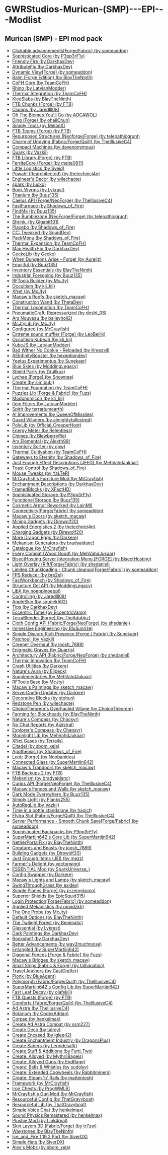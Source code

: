 # GWRStudios-Murican-(SMP)---EPI---Modlist
Murican (SMP) - EPI mod pack
--------------------------------------------------------------------------------------
<ul>
<li><a href="https://www.curseforge.com/minecraft/mc-mods/clickable-advancements">Clickable advancements[Forge/Fabric] (by someaddon)</a></li>
<li><a href="https://www.curseforge.com/minecraft/mc-mods/sophisticated-core">Sophisticated Core (by P3pp3rF1y)</a></li>
<li><a href="https://www.curseforge.com/minecraft/mc-mods/friendly-fire">Friendly Fire (by DarkhaxDev)</a></li>
<li><a href="https://www.curseforge.com/minecraft/mc-mods/attributefix">AttributeFix (by DarkhaxDev)</a></li>
<li><a href="https://www.curseforge.com/minecraft/mc-mods/dynamic-view">Dynamic View[Forge] (by someaddon)</a></li>
<li><a href="https://www.curseforge.com/minecraft/mc-mods/balm">Balm (Forge Edition) (by BlayTheNinth)</a></li>
<li><a href="https://www.curseforge.com/minecraft/mc-mods/cofh-core">CoFH Core (by TeamCoFH)</a></li>
<li><a href="https://www.curseforge.com/minecraft/mc-mods/rhino">Rhino (by LatvianModder)</a></li>
<li><a href="https://www.curseforge.com/minecraft/mc-mods/thermal-integration">Thermal Integration (by TeamCoFH)</a></li>
<li><a href="https://www.curseforge.com/minecraft/mc-mods/kleeslabs">KleeSlabs (by BlayTheNinth)</a></li>
<li><a href="https://www.curseforge.com/minecraft/mc-mods/ftb-chunks-forge">FTB Chunks (Forge) (by FTB)</a></li>
<li><a href="https://www.curseforge.com/minecraft/mc-mods/clumps">Clumps (by Jaredlll08)</a></li>
<li><a href="https://www.curseforge.com/minecraft/mc-mods/oh-the-biomes-youll-go">Oh The Biomes You'll Go (by AOCAWOL)</a></li>
<li><a href="https://www.curseforge.com/minecraft/mc-mods/ding">Ding (Forge) (by ohaiiChun)</a></li>
<li><a href="https://www.curseforge.com/minecraft/mc-mods/simply-tools">Simply Tools (by MelanX)</a></li>
<li><a href="https://www.curseforge.com/minecraft/mc-mods/ftb-teams-forge">FTB Teams (Forge) (by FTB)</a></li>
<li><a href="https://www.curseforge.com/minecraft/mc-mods/repurposed-structures">Repurposed Structures (Neoforge/Forge) (by telepathicgrunt)</a></li>
<li><a href="https://www.curseforge.com/minecraft/mc-mods/charm-of-undying">Charm of Undying (Fabric/Forge/Quilt) (by TheIllusiveC4)</a></li>
<li><a href="https://www.curseforge.com/minecraft/mc-mods/compact-machines">Compact Machines (by davenonymous)</a></li>
<li><a href="https://www.curseforge.com/minecraft/mc-mods/quark">Quark (by Vazkii)</a></li>
<li><a href="https://www.curseforge.com/minecraft/mc-mods/ftb-library-forge">FTB Library (Forge) (by FTB)</a></li>
<li><a href="https://www.curseforge.com/minecraft/mc-mods/ferritecore">FerriteCore (Forge) (by malte0811)</a></li>
<li><a href="https://www.curseforge.com/minecraft/mc-mods/little-logistics">Little Logistics (by Sveid)</a></li>
<li><a href="https://www.curseforge.com/minecraft/mc-mods/powah-rearchitected">Powah! (Rearchitected) (by thetechnici4n)</a></li>
<li><a href="https://www.curseforge.com/minecraft/mc-mods/engineers-decor">Engineer's Decor (by wilechaote)</a></li>
<li><a href="https://www.curseforge.com/minecraft/mc-mods/spark">spark (by Iucko)</a></li>
<li><a href="https://www.curseforge.com/minecraft/mc-mods/book-wyrms">Book Wyrms (by Lykrast)</a></li>
<li><a href="https://www.curseforge.com/minecraft/mc-mods/titanium">Titanium (by Buuz135)</a></li>
<li><a href="https://www.curseforge.com/minecraft/mc-mods/caelus">Caelus API (Forge/NeoForge) (by TheIllusiveC4)</a></li>
<li><a href="https://www.curseforge.com/minecraft/mc-mods/fastfurnace">FastFurnace (by Shadows_of_Fire)</a></li>
<li><a href="https://www.curseforge.com/minecraft/mc-mods/findme">FindMe (by Buuz135)</a></li>
<li><a href="https://www.curseforge.com/minecraft/mc-mods/the-bumblezone-forge">The Bumblezone (NeoForge/Forge) (by telepathicgrunt)</a></li>
<li><a href="https://www.curseforge.com/minecraft/mc-mods/shrink_">Shrink. (by Gigabit101)</a></li>
<li><a href="https://www.curseforge.com/minecraft/mc-mods/placebo">Placebo (by Shadows_of_Fire)</a></li>
<li><a href="https://www.curseforge.com/minecraft/mc-mods/cc-tweaked">CC: Tweaked (by SquidDev)</a></li>
<li><a href="https://www.curseforge.com/minecraft/mc-mods/packmenu">PackMenu (by Shadows_of_Fire)</a></li>
<li><a href="https://www.curseforge.com/minecraft/mc-mods/thermal-expansion">Thermal Expansion (by TeamCoFH)</a></li>
<li><a href="https://www.curseforge.com/minecraft/mc-mods/max-health-fix">Max Health Fix (by DarkhaxDev)</a></li>
<li><a href="https://www.curseforge.com/minecraft/mc-mods/geckolib">GeckoLib (by Gecko)</a></li>
<li><a href="https://www.curseforge.com/minecraft/mc-mods/when-dungeons-arise">When Dungeons Arise - Forge! (by Aureljz)</a></li>
<li><a href="https://www.curseforge.com/minecraft/mc-mods/emojiful">Emojiful (by Buuz135)</a></li>
<li><a href="https://www.curseforge.com/minecraft/mc-mods/inventory-essentials">Inventory Essentials (by BlayTheNinth)</a></li>
<li><a href="https://www.curseforge.com/minecraft/mc-mods/industrial-foregoing">Industrial Foregoing (by Buuz135)</a></li>
<li><a href="https://www.curseforge.com/minecraft/mc-mods/rftools-builder">RFTools Builder (by McJty)</a></li>
<li><a href="https://www.curseforge.com/minecraft/mc-mods/occultism">Occultism (by kli_kli)</a></li>
<li><a href="https://www.curseforge.com/minecraft/mc-mods/xnet">XNet (by McJty)</a></li>
<li><a href="https://www.curseforge.com/minecraft/mc-mods/macaws-roofs">Macaw's Roofs (by sketch_macaw)</a></li>
<li><a href="https://www.curseforge.com/minecraft/mc-mods/construction-wand">Construction Wand (by ThetaDev)</a></li>
<li><a href="https://www.curseforge.com/minecraft/mc-mods/thermal-locomotion">Thermal Locomotion (by TeamCoFH)</a></li>
<li><a href="https://www.curseforge.com/minecraft/mc-mods/pneumaticcraft-repressurized">PneumaticCraft: Repressurized (by desht_08)</a></li>
<li><a href="https://www.curseforge.com/minecraft/mc-mods/ars-nouveau">Ars Nouveau (by baileyholl2)</a></li>
<li><a href="https://www.curseforge.com/minecraft/mc-mods/mcjtylib">McJtyLib (by McJty)</a></li>
<li><a href="https://www.curseforge.com/minecraft/mc-mods/configured">Configured (by MrCrayfish)</a></li>
<li><a href="https://www.curseforge.com/minecraft/mc-mods/extreme-sound-muffler">Extreme sound muffler (Forge) (by LeoBeliik)</a></li>
<li><a href="https://www.curseforge.com/minecraft/mc-mods/occultism-kubejs">Occultism KubeJS (by kli_kli)</a></li>
<li><a href="https://www.curseforge.com/minecraft/mc-mods/kubejs">KubeJS (by LatvianModder)</a></li>
<li><a href="https://www.curseforge.com/minecraft/mc-mods/bad-wither-no-cookie-reloaded">Bad Wither No Cookie - Reloaded (by Kreezxil)</a></li>
<li><a href="https://www.curseforge.com/minecraft/mc-mods/aeinfinitybooster">AEInfinityBooster (by hexeptiondev)</a></li>
<li><a href="https://www.curseforge.com/minecraft/mc-mods/yeetusexperimentus">Yeetus Experimentus (by Sunekaer)</a></li>
<li><a href="https://www.curseforge.com/minecraft/mc-mods/blue-skies">Blue Skies (by ModdingLegacy)</a></li>
<li><a href="https://www.curseforge.com/minecraft/mc-mods/parry">Shield Parry (by Drullkus)</a></li>
<li><a href="https://www.curseforge.com/minecraft/mc-mods/lychee">Lychee (Forge) (by Snownee)</a></li>
<li><a href="https://www.curseforge.com/minecraft/mc-mods/create">Create (by simibubi)</a></li>
<li><a href="https://www.curseforge.com/minecraft/mc-mods/thermal-foundation">Thermal Foundation (by TeamCoFH)</a></li>
<li><a href="https://www.curseforge.com/minecraft/mc-mods/puzzles-lib">Puzzles Lib [Forge & Fabric] (by Fuzs)</a></li>
<li><a href="https://www.curseforge.com/minecraft/mc-mods/modonomicon">Modonomicon (by kli_kli)</a></li>
<li><a href="https://www.curseforge.com/minecraft/mc-mods/item-filters">Item Filters (by LatvianModder)</a></li>
<li><a href="https://www.curseforge.com/minecraft/mc-mods/spirit">Spirit (by terrariumearth)</a></li>
<li><a href="https://www.curseforge.com/minecraft/mc-mods/ai-improvements">AI Improvements (by QueenOfMissiles)</a></li>
<li><a href="https://www.curseforge.com/minecraft/mc-mods/guard-villagers">Guard Villagers (by almightytallestred)</a></li>
<li><a href="https://www.curseforge.com/minecraft/mc-mods/polylib">PolyLib (by Official_CreeperHost)</a></li>
<li><a href="https://www.curseforge.com/minecraft/mc-mods/energymeter">Energy Meter (by Relentless)</a></li>
<li><a href="https://www.curseforge.com/minecraft/mc-mods/chimes">Chimes (by BlewberryPie)</a></li>
<li><a href="https://www.curseforge.com/minecraft/mc-mods/ars-elemental">Ars Elemental (by Alexth99)</a></li>
<li><a href="https://www.curseforge.com/minecraft/mc-mods/inventory-sorter">Inventory Sorter (by cpw)</a></li>
<li><a href="https://www.curseforge.com/minecraft/mc-mods/thermal-cultivation">Thermal Cultivation (by TeamCoFH)</a></li>
<li><a href="https://www.curseforge.com/minecraft/mc-mods/gateways-to-eternity">Gateways to Eternity (by Shadows_of_Fire)</a></li>
<li><a href="https://www.curseforge.com/minecraft/mc-mods/just-enough-effect-descriptions-jeed">Just Enough Effect Descriptions (JEED) (by MehVahdJukaar)</a></li>
<li><a href="https://www.curseforge.com/minecraft/mc-mods/toast-control">Toast Control (by Shadows_of_Fire)</a></li>
<li><a href="https://www.curseforge.com/minecraft/mc-mods/mouse-tweaks">Mouse Tweaks (by YaLTeR)</a></li>
<li><a href="https://www.curseforge.com/minecraft/mc-mods/mrcrayfish-furniture-mod">MrCrayfish's Furniture Mod (by MrCrayfish)</a></li>
<li><a href="https://www.curseforge.com/minecraft/mc-mods/enchantment-descriptions">Enchantment Descriptions (by DarkhaxDev)</a></li>
<li><a href="https://www.curseforge.com/minecraft/mc-mods/framedblocks">FramedBlocks (by XFactHD)</a></li>
<li><a href="https://www.curseforge.com/minecraft/mc-mods/sophisticated-storage">Sophisticated Storage (by P3pp3rF1y)</a></li>
<li><a href="https://www.curseforge.com/minecraft/mc-mods/functional-storage">Functional Storage (by Buuz135)</a></li>
<li><a href="https://www.curseforge.com/minecraft/mc-mods/cosmetic-armor-reworked">Cosmetic Armor Reworked (by LainMI)</a></li>
<li><a href="https://www.curseforge.com/minecraft/mc-mods/connectivity">Connectivity[Forge/Fabric] (by someaddon)</a></li>
<li><a href="https://www.curseforge.com/minecraft/mc-mods/macaws-doors">Macaw's Doors (by sketch_macaw)</a></li>
<li><a href="https://www.curseforge.com/minecraft/mc-mods/mining-gadgets">Mining Gadgets (by Direwolf20)</a></li>
<li><a href="https://www.curseforge.com/minecraft/mc-mods/applied-energistics-2">Applied Energistics 2 (by thetechnici4n)</a></li>
<li><a href="https://www.curseforge.com/minecraft/mc-mods/charging-gadgets">Charging Gadgets (by Direwolf20)</a></li>
<li><a href="https://www.curseforge.com/minecraft/mc-mods/more-dragon-eggs">More Dragon Eggs (by Darkere)</a></li>
<li><a href="https://www.curseforge.com/minecraft/mc-mods/mekanism-generators">Mekanism Generators (by bradyaidanc)</a></li>
<li><a href="https://www.curseforge.com/minecraft/mc-mods/catalogue">Catalogue (by MrCrayfish)</a></li>
<li><a href="https://www.curseforge.com/minecraft/mc-mods/every-compat">Every Compat (Wood Good) (by MehVahdJukaar)</a></li>
<li><a href="https://www.curseforge.com/minecraft/mc-mods/bisecthosting-server-integration-menu-forge">BisectHosting Server Integration Menu [FORGE] (by BisectHosting)</a></li>
<li><a href="https://www.curseforge.com/minecraft/mc-mods/light-overlay">Light Overlay (Rift/Forge/Fabric) (by shedaniel)</a></li>
<li><a href="https://www.curseforge.com/minecraft/mc-mods/limited-chunkloading">Limited Chunkloading - Chunk cleanup[Forge/Fabric] (by someaddon)</a></li>
<li><a href="https://www.curseforge.com/minecraft/mc-mods/fps-reducer">FPS Reducer (by bre2el)</a></li>
<li><a href="https://www.curseforge.com/minecraft/mc-mods/fastworkbench">FastWorkbench (by Shadows_of_Fire)</a></li>
<li><a href="https://www.curseforge.com/minecraft/mc-mods/structure-gel-api">Structure Gel API (by ModdingLegacy)</a></li>
<li><a href="https://www.curseforge.com/minecraft/mc-mods/libx">LibX (by noeppinoeppi)</a></li>
<li><a href="https://www.curseforge.com/minecraft/mc-mods/controlling">Controlling (by Jaredlll08)</a></li>
<li><a href="https://www.curseforge.com/minecraft/mc-mods/appleskin">AppleSkin (by squeek502)</a></li>
<li><a href="https://www.curseforge.com/minecraft/mc-mods/tips">Tips (by DarkhaxDev)</a></li>
<li><a href="https://www.curseforge.com/minecraft/mc-mods/eccentric-tome">Eccentric Tome (by EccentricVamp)</a></li>
<li><a href="https://www.curseforge.com/minecraft/mc-mods/terrablender">TerraBlender (Forge) (by TheAdubbz)</a></li>
<li><a href="https://www.curseforge.com/minecraft/mc-mods/cloth-config">Cloth Config API (Fabric/Forge/NeoForge) (by shedaniel)</a></li>
<li><a href="https://www.curseforge.com/minecraft/mc-mods/immersive-engineering">Immersive Engineering (by BluSunrize)</a></li>
<li><a href="https://www.curseforge.com/minecraft/mc-mods/simple-discord-rich-presence">Simple Discord Rich Presence (Forge /  Fabric) (by Sunekaer)</a></li>
<li><a href="https://www.curseforge.com/minecraft/mc-mods/patchouli">Patchouli (by Vazkii)</a></li>
<li><a href="https://www.curseforge.com/minecraft/mc-mods/creeper-overhaul">Creeper Overhaul (by joosh_7889)</a></li>
<li><a href="https://www.curseforge.com/minecraft/mc-mods/enigmatic-graves">Enigmatic Graves (by Quarris)</a></li>
<li><a href="https://www.curseforge.com/minecraft/mc-mods/architectury-api">Architectury API (Fabric/Forge/NeoForge) (by shedaniel)</a></li>
<li><a href="https://www.curseforge.com/minecraft/mc-mods/thermal-innovation">Thermal Innovation (by TeamCoFH)</a></li>
<li><a href="https://www.curseforge.com/minecraft/mc-mods/crash-utilities">Crash Utilities (by Darkere)</a></li>
<li><a href="https://www.curseforge.com/minecraft/mc-mods/natures-aura">Nature's Aura (by Ellpeck)</a></li>
<li><a href="https://www.curseforge.com/minecraft/mc-mods/supplementaries">Supplementaries (by MehVahdJukaar)</a></li>
<li><a href="https://www.curseforge.com/minecraft/mc-mods/rftools-base">RFTools Base (by McJty)</a></li>
<li><a href="https://www.curseforge.com/minecraft/mc-mods/macaws-paintings">Macaw's Paintings (by sketch_macaw)</a></li>
<li><a href="https://www.curseforge.com/minecraft/mc-mods/serverconfig-updater">ServerConfig Updater (by Darkere)</a></li>
<li><a href="https://www.curseforge.com/minecraft/mc-mods/decorative-blocks">Decorative Blocks (by stohun)</a></li>
<li><a href="https://www.curseforge.com/minecraft/mc-mods/redstone-pen">Redstone Pen (by wilechaote)</a></li>
<li><a href="https://www.curseforge.com/minecraft/mc-mods/choicetheorems-overhauled-village">ChoiceTheorem's Overhauled Village (by ChoiceTheorem)</a></li>
<li><a href="https://www.curseforge.com/minecraft/mc-mods/farming-for-blockheads">Farming for Blockheads (by BlayTheNinth)</a></li>
<li><a href="https://www.curseforge.com/minecraft/mc-mods/natures-compass">Nature's Compass (by Chaosyr)</a></li>
<li><a href="https://www.curseforge.com/minecraft/mc-mods/no-chat-reports">No Chat Reports (by Aizistral)</a></li>
<li><a href="https://www.curseforge.com/minecraft/mc-mods/explorers-compass">Explorer's Compass (by Chaosyr)</a></li>
<li><a href="https://www.curseforge.com/minecraft/mc-mods/selene">Moonlight Lib (by MehVahdJukaar)</a></li>
<li><a href="https://www.curseforge.com/minecraft/mc-mods/xnet-gases">XNet Gases (by Terrails)</a></li>
<li><a href="https://www.curseforge.com/minecraft/mc-mods/citadel">Citadel (by sbom_xela)</a></li>
<li><a href="https://www.curseforge.com/minecraft/mc-mods/apotheosis">Apotheosis (by Shadows_of_Fire)</a></li>
<li><a href="https://www.curseforge.com/minecraft/mc-mods/lootr">Lootr (Forge) (by Noobanidus)</a></li>
<li><a href="https://www.curseforge.com/minecraft/mc-mods/connected-glass">Connected Glass (by SuperMartijn642)</a></li>
<li><a href="https://www.curseforge.com/minecraft/mc-mods/macaws-trapdoors">Macaw's Trapdoors (by sketch_macaw)</a></li>
<li><a href="https://www.curseforge.com/minecraft/mc-mods/ftb-backups-2">FTB Backups 2 (by FTB)</a></li>
<li><a href="https://www.curseforge.com/minecraft/mc-mods/mekanism">Mekanism (by bradyaidanc)</a></li>
<li><a href="https://www.curseforge.com/minecraft/mc-mods/curios">Curios API (Forge/NeoForge) (by TheIllusiveC4)</a></li>
<li><a href="https://www.curseforge.com/minecraft/mc-mods/macaws-fences-and-walls">Macaw's Fences and Walls (by sketch_macaw)</a></li>
<li><a href="https://www.curseforge.com/minecraft/mc-mods/dark-mode-everywhere">Dark Mode Everywhere (by Buuz135)</a></li>
<li><a href="https://www.curseforge.com/minecraft/mc-mods/simply-light">Simply Light (by Flanks255)</a></li>
<li><a href="https://www.curseforge.com/minecraft/mc-mods/autoreglib">AutoRegLib (by Vazkii)</a></li>
<li><a href="https://www.curseforge.com/minecraft/mc-mods/time-in-a-bottle-standalone">Time in a bottle standalone (by haoict)</a></li>
<li><a href="https://www.curseforge.com/minecraft/mc-mods/elytra-slot">Elytra Slot (Fabric/Forge/Quilt) (by TheIllusiveC4)</a></li>
<li><a href="https://www.curseforge.com/minecraft/mc-mods/smooth-chunk-save">Server Performance - Smooth Chunk Save[Forge/Fabric] (by someaddon)</a></li>
<li><a href="https://www.curseforge.com/minecraft/mc-mods/sophisticated-backpacks">Sophisticated Backpacks (by P3pp3rF1y)</a></li>
<li><a href="https://www.curseforge.com/minecraft/mc-mods/supermartijn642s-core-lib">SuperMartijn642's Core Lib (by SuperMartijn642)</a></li>
<li><a href="https://www.curseforge.com/minecraft/mc-mods/netherportalfix">NetherPortalFix (by BlayTheNinth)</a></li>
<li><a href="https://www.curseforge.com/minecraft/mc-mods/creatures-and-beasts">Creatures and Beasts (by joosh_7889)</a></li>
<li><a href="https://www.curseforge.com/minecraft/mc-mods/building-gadgets">Building Gadgets (by Direwolf20)</a></li>
<li><a href="https://www.curseforge.com/minecraft/mc-mods/jei">Just Enough Items (JEI) (by mezz)</a></li>
<li><a href="https://www.curseforge.com/minecraft/mc-mods/farmers-delight">Farmer's Delight (by vectorwing)</a></li>
<li><a href="https://www.curseforge.com/minecraft/mc-mods/essential-mod">ESSENTIAL Mod (by SparkUniverse_)</a></li>
<li><a href="https://www.curseforge.com/minecraft/mc-mods/config-swapper">Config Swapper (by Darkere)</a></li>
<li><a href="https://www.curseforge.com/minecraft/mc-mods/macaws-lights-and-lamps">Macaw's Lights and Lamps (by sketch_macaw)</a></li>
<li><a href="https://www.curseforge.com/minecraft/mc-mods/swingthroughgrass">SwingThroughGrass (by exidex)</a></li>
<li><a href="https://www.curseforge.com/minecraft/mc-mods/simple-planes">Simple Planes (Forge) (by przemykomo)</a></li>
<li><a href="https://www.curseforge.com/minecraft/mc-mods/superior-shields">Superior Shields (by EpicSquid315)</a></li>
<li><a href="https://www.curseforge.com/minecraft/mc-mods/login-protection">Login Protection[Forge/Fabric] (by someaddon)</a></li>
<li><a href="https://www.curseforge.com/minecraft/mc-mods/applied-mekanistics">Applied Mekanistics (by ramidzkh)</a></li>
<li><a href="https://www.curseforge.com/minecraft/mc-mods/the-one-probe">The One Probe (by McJty)</a></li>
<li><a href="https://www.curseforge.com/minecraft/mc-mods/default-options">Default Options (by BlayTheNinth)</a></li>
<li><a href="https://www.curseforge.com/minecraft/mc-mods/the-twilight-forest">The Twilight Forest (by Benimatic)</a></li>
<li><a href="https://www.curseforge.com/minecraft/mc-mods/glassential">Glassential (by Lykrast)</a></li>
<li><a href="https://www.curseforge.com/minecraft/mc-mods/dark-paintings">Dark Paintings (by DarkhaxDev)</a></li>
<li><a href="https://www.curseforge.com/minecraft/mc-mods/bookshelf">Bookshelf (by DarkhaxDev)</a></li>
<li><a href="https://www.curseforge.com/minecraft/mc-mods/better-advancements">Better Advancements (by way2muchnoise)</a></li>
<li><a href="https://www.curseforge.com/minecraft/mc-mods/entangled">Entangled (by SuperMartijn642)</a></li>
<li><a href="https://www.curseforge.com/minecraft/mc-mods/diagonal-fences">Diagonal Fences [Forge & Fabric] (by Fuzs)</a></li>
<li><a href="https://www.curseforge.com/minecraft/mc-mods/macaws-bridges">Macaw's Bridges (by sketch_macaw)</a></li>
<li><a href="https://www.curseforge.com/minecraft/mc-mods/small-ships">Small Ships [Fabric & Forge] (by talhanation)</a></li>
<li><a href="https://www.curseforge.com/minecraft/mc-mods/travel-anchors">Travel Anchors (by CastCrafter)</a></li>
<li><a href="https://www.curseforge.com/minecraft/mc-mods/plonk">Plonk (by BlueAgent)</a></li>
<li><a href="https://www.curseforge.com/minecraft/mc-mods/polymorph">Polymorph (Fabric/Forge/Quilt) (by TheIllusiveC4)</a></li>
<li><a href="https://www.curseforge.com/minecraft/mc-mods/supermartijn642s-config-lib">SuperMartijn642's Config Lib (by SuperMartijn642)</a></li>
<li><a href="https://www.curseforge.com/minecraft/mc-mods/fast-leaf-decay">Fast Leaf Decay (by olafskiii)</a></li>
<li><a href="https://www.curseforge.com/minecraft/mc-mods/ftb-quests-forge">FTB Quests (Forge) (by FTB)</a></li>
<li><a href="https://www.curseforge.com/minecraft/mc-mods/comforts">Comforts (Fabric/Forge/Quilt) (by TheIllusiveC4)</a></li>
<li><a href="https://www.curseforge.com/minecraft/mc-mods/ad-astra">Ad Astra (by TheIllusiveC4) </a></li>
<li><a href="https://www.curseforge.com/minecraft/mc-mods/botarium">Botarium (by CodexAdrian) </a></li>
<li><a href="https://www.curseforge.com/minecraft/mc-mods/corpse">Corpse (by henkelmax) </a></li>
<li><a href="https://www.curseforge.com/minecraft/mc-mods/create-ad-astra-compat">Create Ad Astra Compat (by ssm227) </a></li>
<li><a href="https://www.curseforge.com/minecraft/mc-mods/create-deco">Create Deco (by talrey) </a></li>
<li><a href="https://www.curseforge.com/minecraft/mc-mods/create-encased">Create Encased (by iglee42) </a></li>
<li><a href="https://www.curseforge.com/minecraft/mc-mods/create-enchantment-industry">Create Enchantment Industry (by DragonsPlus) </a></li>
<li><a href="https://www.curseforge.com/minecraft/mc-mods/Create-Sabers">Create Sabers (by Leroidesafk) </a></li>
<li><a href="https://www.curseforge.com/minecraft/mc-mods/create-stuff-additions">Create Stuff & Additions (by Furti_Two) </a></li>
<li><a href="https://www.curseforge.com/minecraft/mc-mods/create-alloyed">Create: Alloyed (by MythrilBagels) </a></li>
<li><a href="https://www.curseforge.com/minecraft/mc-mods/create-alloyed-guns">Create: Alloyed Guns (by EndRage) </a></li>
<li><a href="https://www.curseforge.com/minecraft/mc-mods/bellsandwhistles">Create: Bells & Whistles (by sudolev) </a></li>
<li><a href="https://www.curseforge.com/minecraft/mc-mods/create-extended-cogs">Create: Extended Cogwheels (by Rabbitminers) </a></li>
<li><a href="https://www.curseforge.com/minecraft/mc-mods/create-steam-n-rails">Create: Steam 'n' Rails (by mattentosh) </a></li>
<li><a href="https://www.curseforge.com/minecraft/mc-mods/framework">Framework (by MrCrayfish) </a></li>
<li><a href="https://www.curseforge.com/minecraft/mc-mods/iron-chests">Iron Chests (by ProgWML6) </a></li>
<li><a href="https://www.curseforge.com/minecraft/mc-mods/mrcrayfishs-gun-mod">MrCrayfish's Gun Mod (by MrCrayfish) </a></li>
<li><a href="https://www.curseforge.com/minecraft/mc-mods/resourceful-config">Resourceful Config (by ThatGravyboat) </a></li>
<li><a href="https://www.curseforge.com/minecraft/mc-mods/resourceful-lib">Resourceful Lib (by ThatGravyboat) </a></li>
<li><a href="https://www.curseforge.com/minecraft/mc-mods/simple-voice-chat">Simple Voice Chat (by henkelmax) </a></li>
<li><a href="https://www.curseforge.com/minecraft/mc-mods/sound-physics-remastered">Sound Physics Remastered (by henkelmax) </a></li>
<li><a href="https://www.curseforge.com/minecraft/mc-mods/plushie-mod">Plushie Mod (by Link4real) </a></li>
<li><a href="https://www.curseforge.com/minecraft/mc-mods/skin-layers-3d">Skin Layers 3D (Fabric/Forge) (by tr7zw) </a></li>
<li><a href="https://www.curseforge.com/minecraft/mc-mods/waystones">Waystones (by BlayTheNinth) </a></li>
<li><a href="https://github.com/AlexModGuy/Ice_and_Fire/pull/5036">Ice_and_Fire 1.19.2 Port (by SiverDX) </a></li>
<li><a href="https://www.curseforge.com/minecraft/mc-mods/simplehats">Simple Hats (by SiverDX) </a></li>
<li><a href="https://www.curseforge.com/minecraft/mc-mods/alexs-mobs">Alex's Mobs (by sbom_xela) </a></li>
</ul>
